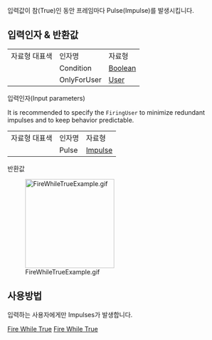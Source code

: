 <languages></languages>

<div class="mw-translate-fuzzy">

입력값이 참(True)인 동안 프레임마다 Pulse(Impulse)를 발생시킵니다.

</div>
<div class="mw-translate-fuzzy">
</div>
<div class="mw-translate-fuzzy">

## 입력인자 & 반환값

|               |             |                                            |
|---------------|-------------|--------------------------------------------|
| 자료형 대표색 | 인자명      | 자료형                                     |
|               | Condition   | [Boolean](:Category:Types:Bool "wikilink") |
|               | OnlyForUser | [User](:Category:Types:User "wikilink")    |

입력인자(Input parameters)

</div>

It is recommended to specify the `FiringUser` to minimize redundant
impulses and to keep behavior predictable.

<div class="mw-translate-fuzzy">

|               |        |                                           |
|---------------|--------|-------------------------------------------|
| 자료형 대표색 | 인자명 | 자료형                                    |
|               | Pulse  | [Impulse](:Protoflux:Impulses "wikilink") |

반환값

</div>

<figure>
<img src="FireWhileTrueExample.gif" title="FireWhileTrueExample.gif" width="200" alt="FireWhileTrueExample.gif" /><figcaption aria-hidden="true">FireWhileTrueExample.gif</figcaption>
</figure>

<div class="mw-translate-fuzzy">

## 사용방법

입력하는 사용자에게만 Impulses가 발생합니다.

</div>

[Fire While True](Category:Protoflux{{#translation:}} "wikilink") [Fire
While True](Category:Protoflux:Flow{{#translation:}} "wikilink")